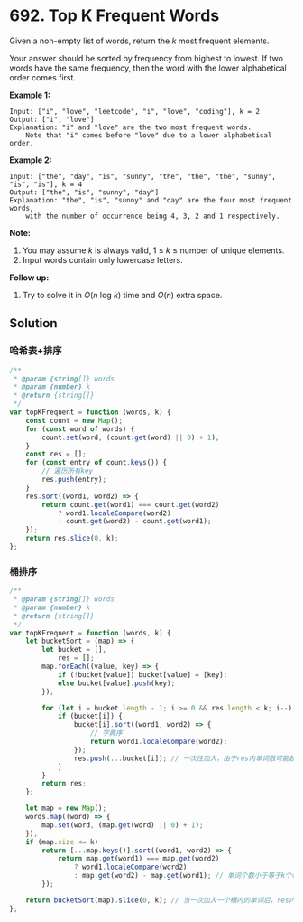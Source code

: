# 692. Top K Frequent Words

Given a non-empty list of words, return the _k_ most frequent elements.

Your answer should be sorted by frequency from highest to lowest. If two words have the same frequency, then the word with the lower alphabetical order comes first.

**Example 1:**

```
Input: ["i", "love", "leetcode", "i", "love", "coding"], k = 2
Output: ["i", "love"]
Explanation: "i" and "love" are the two most frequent words.
    Note that "i" comes before "love" due to a lower alphabetical order.
```

**Example 2:**

```
Input: ["the", "day", "is", "sunny", "the", "the", "the", "sunny", "is", "is"], k = 4
Output: ["the", "is", "sunny", "day"]
Explanation: "the", "is", "sunny" and "day" are the four most frequent words,
    with the number of occurrence being 4, 3, 2 and 1 respectively.
```

**Note:**

1. You may assume _k_ is always valid, 1 ≤ _k_ ≤ number of unique elements.
2. Input words contain only lowercase letters.

**Follow up:**

1. Try to solve it in _O_(_n_ log _k_) time and _O_(_n_) extra space.

## Solution

### 哈希表+排序

```javascript
/**
 * @param {string[]} words
 * @param {number} k
 * @return {string[]}
 */
var topKFrequent = function (words, k) {
    const count = new Map();
    for (const word of words) {
        count.set(word, (count.get(word) || 0) + 1);
    }
    const res = [];
    for (const entry of count.keys()) {
        // 遍历所有key
        res.push(entry);
    }
    res.sort((word1, word2) => {
        return count.get(word1) === count.get(word2)
            ? word1.localeCompare(word2)
            : count.get(word2) - count.get(word1);
    });
    return res.slice(0, k);
};
```

### 桶排序

```javascript
/**
 * @param {string[]} words
 * @param {number} k
 * @return {string[]}
 */
var topKFrequent = function (words, k) {
    let bucketSort = (map) => {
        let bucket = [],
            res = [];
        map.forEach((value, key) => {
            if (!bucket[value]) bucket[value] = [key];
            else bucket[value].push(key);
        });

        for (let i = bucket.length - 1; i >= 0 && res.length < k; i--) {
            if (bucket[i]) {
                bucket[i].sort((word1, word2) => {
                    // 字典序
                    return word1.localeCompare(word2);
                });
                res.push(...bucket[i]); // 一次性加入，由于res内单词数可能超过k，需要切片
            }
        }
        return res;
    };

    let map = new Map();
    words.map((word) => {
        map.set(word, (map.get(word) || 0) + 1);
    });
    if (map.size <= k)
        return [...map.keys()].sort((word1, word2) => {
            return map.get(word1) === map.get(word2)
                ? word1.localeCompare(word2)
                : map.get(word2) - map.get(word1); // 单词个数小于等于k个时
        });

    return bucketSort(map).slice(0, k); // 当一次加入一个桶内的单词后，res内单词数量可能超过k
};
```
